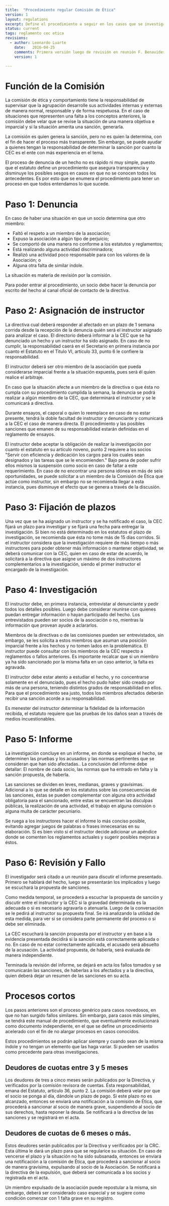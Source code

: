```yaml
---
title:  "Procedimiento regular Comisión de Ética"
version: 1
layout: regulations
excerpt: Define el procedimiento a seguir en los casos que se investigan casos en la Comisión de Ética y Comportamiento.
status: current
tags: reglamento cec etica
revisions:
  - author: Leonardo Luarte
    date:   2016-04-25
    comments: Primera versión luego de revisión en reunión F. Benavides, S. Callorda, C. Zelada.
    version: 1

---
```


Función de la Comisión
======================

La comisión de ética y comportamiento tiene la responsabilidad de supervisar que la agrupación desarrolle sus actividades internas y externas de manera normal, responsable y de forma respetuosa. En el caso de situaciones que representen una falta a los conceptos anteriores, la comisión debe velar que se revise la situación de una manera objetiva e imparcial y si la situación amerita una sanción, generarla.

La comisión es quien genera la sanción, pero no es quien la determina, con el fin de hacer el proceso más transparente. Sin embargo, se puede ayudar a quienes tengan la responsabilidad de determinar la sanción por cuanto la CEC es el ente con más experiencia en el tema.

El proceso de denuncia de un hecho no es rápido ni muy simple, puesto que el estatuto define un procedimiento que asegura transparencia y disminuye los posibles sesgos en casos en que no se conocen todos los antecedentes. Es por esto que se enumera el procedimiento para tener un proceso en que todos entendamos lo que sucede.

Paso 1:  Denuncia
================================

En caso de haber una situación en que un socio determina que otro miembro:

  - Faltó el respeto a un miembro de la asociación;
  - Expuso la asociación a algún tipo de perjuicio;
  - Se comportó de una manera no conforme a los estatutos y reglamentos;
  - Está realizando alguna actividad discriminadora; 
  - Realizó una actividad poco responsable para con los valores de la Asociación; o
  - Alguna otra falta de similar índole.

La situación es materia de revisión por la comisión.

Para poder entrar al procedimiento, un socio debe hacer la denuncia por escrito del hecho al canal oficial de contacto de la directiva.

Paso 2:  Asignación de instructor
================================

La directiva cual deberá responder al afectado en un plazo de 1 semana corrida desde la recepción de la denuncia quién será el instructor asignado para analizar el caso. El directorio deberá informar a la CEC que se ha denunciado un hecho y un instructor ha sido asignado. En caso de no cumplir, la responsabilidad caerá en el Secretario en primera instancia por cuanto el Estatuto en el Titulo VI, artículo 33, punto 6 le confiere la responsabilidad.

El instructor deberá ser otro miembro de la asociación que pueda considerarse imparcial frente a la situación expuesta, pues será él quien realice el arbitraje.

En caso que la situación afecte a un miembro de la directiva o que ésta no cumpla con su procedimiento cumplida la semana, la denuncia se podrá realizar a algún miembro de la CEC, que determinará el instructor y se le comunicará a directiva.

Durante ensayos, el caporal o quien lo reemplace en caso de no estar presente, tendrá la doble facultad de instructor y denunciante y comunicará a la CEC el caso de manera directa. El procedimiento y las posibles sanciones que emanen de su responsabilidad estarán definidas en el reglamento de ensayos.

El instructor debe aceptar la obligación de realizar la investigación por cuanto el estatuto en su artículo noveno, punto 2 requiere a los socios "Servir con eficiencia y dedicación los cargos para los cuales sean designados y las tareas que se le encomienden." Bajo pena de poder sufrir ellos mismos la suspensión como socio en caso de faltar a este requerimiento. En caso de no encontrar una persona idónea en más de seis oportunidades, se puede solicitar a un miembro de la Comisión de Ética que actúe como instructor, sin embargo no se recomienda llegar a esta instancia, pues disminuye el efecto que se genera a través de la discusión.

Paso 3:  Fijación de plazos
================================

Una vez que se ha asignado un instructor y se ha notificado el caso, la CEC fijará un plazo para investigar y se fijará una fecha para entregar la investigación. Si bien no está determinado en los estatutos el plazo de investigación, se recomienda que ésta no tome más de 15 días corridos. Si el instructor considera que la investigación requiere de más tiempo o más instructores para poder obtener más información o mantener objetividad, se deberá comunicar con la CEC, quien en caso de estar de acuerdo, le solicitará a la directiva que asigne un máximo de dos instructores complementarios a la investigación, siendo el primer instructor el encargado de la investigación.

Paso 4:  Investigación
================================

El instructor debe, en primera instancia, entrevistar al denunciante y pedir todos los detalles posibles. Luego debe considerar reunirse con quienes puedan entregar información o hayan participado del hecho. Los entrevistados pueden ser socios de la asociación o no, mientras la información que provean ayude a aclararlos. 

Miembros de la directivas o de las comisiones pueden ser entrevistados, sin embargo, se les solicita a estos miembros que asuman una posición imparcial frente a los hechos y no tomen lados en la problemática. El instructor puede consultar con los miembros de la CEC respecto a reglamentos o fallos anteriores. Es importante recalcar que si un miembro ya ha sido sancionado por la misma falta en un caso anterior, la falta es agravada.

El instructor debe estar atento a estudiar el hecho, y no concentrarse solamente en el denunciado, pues el hecho pudo haber sido creado por más de una persona, teniendo distintos grados de responsabilidad en ellos. Para que el procedimiento sea justo, todos los miembros afectados deberán recibir una sanción acorde a su responsabilidad.

Es menester del instructor determinar la fidelidad de la información recibida, el estatuto requiere que las pruebas de los daños sean a través de medios incuestionables.

Paso 5:  Informe
================================

La investigación concluye en un informe, en donde se explique el hecho, se determinen las pruebas y los acusados y las normas pertinentes que se consideran que han sido afectadas.. La conclusión del informe debe detallar: El nombre de cada socio, las normas que ha entrado en falta y la sanción propuesta, de haberla. 

Las sanciones se dividen en leves, medianas, graves y gravísimas. Adicional a lo que se detalle en los estatutos sobre las consecuencias de las sanciones, éstas se pueden complementar con alguna otra actividad obligatoria para el sancionado, entre estas se encuentran las disculpas públicas, la realización de una actividad, el trabajo en alguna comisión o alguna multa de carácter pecuniario.

Se ruega a los instructores hacer el informe lo más conciso posible, evitando agregar juegos de palabras o frases innecesarias en su elaboración. Si es bien visto si el instructor decide adicionar un apéndice donde se comenten los reglamentos actuales y sugerir posibles mejoras a éstos.

Paso 6:  Revisión y Fallo
================================

El investigador será citado a un reunión para discutir el informe presentado.
Primero se hablará del hecho, luego se presentarán los implicados y luego se escuchará la propuesta de sanciones.

Como medida temporal, se procederá a escuchar la propuesta de sanción y discutir entre el instructor y la CEC si la gravedad determinada es la adecuada o si es necesario agravarla o atenuarla. Luego de la conversación se le pedirá al instructor su propuesta final. Se irá analizando la utilidad de esta medida, para ver si se considera parte permanente del proceso o si debe ser eliminada.

La CEC escuchará la sanción propuesta por el instructor y en base a la evidencia presentada decidirá si la sanción está correctamente aplicada o no. En caso de no estar correctamente aplicada, el acusado será absuelto de la acusación. La actividad propuesta, de haberla, será evaluada de manera independiente.

Terminada la revisión del informe, se dejará en acta los fallos tomados y se comunicarán las sanciones, de haberlas a los afectados y a la directiva, quien deberá dejar un resumen de las sanciones en su acta.


Procesos cortos
=================
Los pasos anteriores son el proceso genérico para casos novedosos, en que no han surgido fallos similares. Sin embargo, para casos más simples, se tendrá este manual de procedimiento, que eventualmente evolucionará como documento independiente, en el que se define un procedimiento acelerado con el fin de no alargar procesos en casos conocidos. 

Estos procedimientos se podrán aplicar siempre y cuando sean de la misma índole y no tengan un elemento que las haga variar. Si pueden ser usados como precedente para otras investigaciones.

Deudores de cuotas entre 3 y 5 meses
--------------------------------------

Los deudores de tres a cinco meses serán publicados por la Directiva, y verificados por la comisión revisora de cuentas. Ésta responsabilidad, emana del Estatuto, artículo 36, punto 2. La comisión deberá velar por que el socio se ponga al día, dándole un plazo de pago. Si este plazo no es alcanzado, entonces se enviará una notificación a la comisión de Ética, que procederá a sancionar al socio de manera grave, suspendiendo al socio de sus derechos, hasta reponer la deuda.
Se notificará a la directiva de las sanciones y se registrará en el acta.

Deudores de cuotas de 6 meses o más.
------------------------------------------

Estos deudores serán publicados por la Directiva y verificados por la CRC. Esta última le dará un plazo para que se regularice su situación. En caso de vencerse el plazo y la situación no ha sido subsanada, entonces se enviará una notificación a la comisión de Ética, que procederá a sancionar al socio de manera gravísima, expulsando al socio de la Asociación.
Se notificará a la directiva de la expulsión, que deberá ser comunicada a los socios y registrada en el acta. 

Un miembro expulsado de la asociación puede repostular a la misma, sin embargo,  deberá ser considerado caso especial y se sugiere como condición comenzar con 1 falta grave en su registro.

